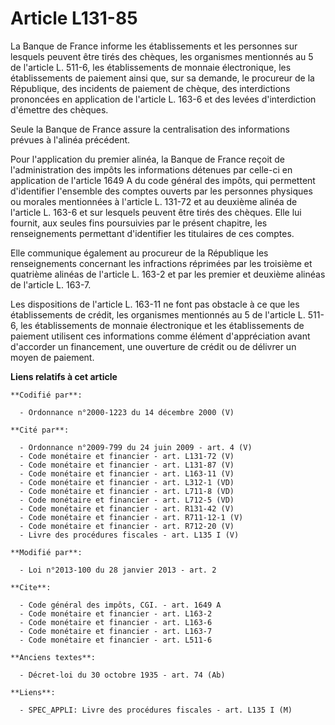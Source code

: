 # Article L131-85

La Banque de France informe les établissements et les personnes sur lesquels peuvent être tirés des chèques, les organismes
mentionnés au 5 de l'article L. 511-6, les établissements de monnaie électronique, les établissements de paiement ainsi que,
sur sa demande, le procureur de la République, des incidents de paiement de chèque, des interdictions prononcées en
application de l'article L. 163-6 et des levées d'interdiction d'émettre des chèques. 

Seule la Banque de France assure la centralisation des informations prévues à l'alinéa précédent. 

Pour l'application du premier alinéa, la Banque de France reçoit de l'administration des impôts les informations détenues par
celle-ci en application de l'article 1649 A du code général des impôts, qui permettent d'identifier l'ensemble des comptes
ouverts par les personnes physiques ou morales mentionnées à l'article L. 131-72 et au deuxième alinéa de l'article L. 163-6
et sur lesquels peuvent être tirés des chèques. Elle lui fournit, aux seules fins poursuivies par le présent chapitre, les
renseignements permettant d'identifier les titulaires de ces comptes. 

Elle communique également au procureur de la République les renseignements concernant les infractions réprimées par les
troisième et quatrième alinéas de l'article L. 163-2 et par les premier et deuxième alinéas de l'article L. 163-7. 

Les dispositions de l'article L. 163-11 ne font pas obstacle à ce que les établissements de crédit, les organismes mentionnés
au 5 de l'article L. 511-6, les établissements de monnaie électronique et les établissements de paiement utilisent ces
informations comme élément d'appréciation avant d'accorder un financement, une ouverture de crédit ou de délivrer un moyen de
paiement.

**Liens relatifs à cet article**

	**Codifié par**:

	  - Ordonnance n°2000-1223 du 14 décembre 2000 (V)

	**Cité par**:

	  - Ordonnance n°2009-799 du 24 juin 2009 - art. 4 (V)
	  - Code monétaire et financier - art. L131-72 (V)
	  - Code monétaire et financier - art. L131-87 (V)
	  - Code monétaire et financier - art. L163-11 (V)
	  - Code monétaire et financier - art. L312-1 (VD)
	  - Code monétaire et financier - art. L711-8 (VD)
	  - Code monétaire et financier - art. L712-5 (VD)
	  - Code monétaire et financier - art. R131-42 (V)
	  - Code monétaire et financier - art. R711-12-1 (V)
	  - Code monétaire et financier - art. R712-20 (V)
	  - Livre des procédures fiscales - art. L135 I (V)

	**Modifié par**:

	  - Loi n°2013-100 du 28 janvier 2013 - art. 2

	**Cite**:

	  - Code général des impôts, CGI. - art. 1649 A
	  - Code monétaire et financier - art. L163-2
	  - Code monétaire et financier - art. L163-6
	  - Code monétaire et financier - art. L163-7
	  - Code monétaire et financier - art. L511-6

	**Anciens textes**:

	  - Décret-loi du 30 octobre 1935 - art. 74 (Ab)

	**Liens**:

	  - SPEC_APPLI: Livre des procédures fiscales - art. L135 I (M)
